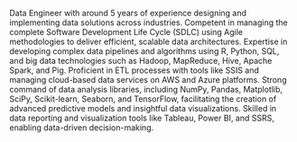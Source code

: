 Data Engineer with around 5 years of experience designing and implementing data solutions across industries. Competent in managing the complete Software Development Life Cycle (SDLC) using Agile methodologies to deliver efficient, scalable data architectures. Expertise in developing complex data pipelines and algorithms using R, Python, SQL, and big data technologies such as Hadoop, MapReduce, Hive, Apache Spark, and Pig. Proficient in ETL processes with tools like SSIS and managing cloud-based data services on AWS and Azure platforms. Strong command of data analysis libraries, including NumPy, Pandas, Matplotlib, SciPy, Scikit-learn, Seaborn, and TensorFlow, facilitating the creation of advanced predictive models and insightful data visualizations. Skilled in data reporting and visualization tools like Tableau, Power BI, and SSRS, enabling data-driven decision-making.



